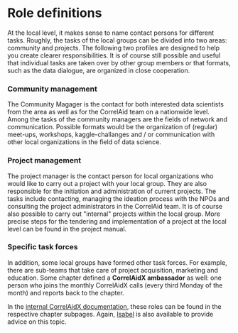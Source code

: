 # Role definitions

At the local level, it makes sense to name contact persons for different tasks. Roughly, the tasks of the local groups can be divided into two areas: community and projects. The following two profiles are designed to help you create clearer responsibilities. It is of course still possible and useful that individual tasks are taken over by other group members or that formats, such as the data dialogue, are organized in close cooperation.

### Community management

The Community Magager is the contact for both interested data scientists from the area as well as for the CorrelAid team on a nationwide level. Among the tasks of the community managers are the fields of network and communication. Possible formats would be the organization of \(regular\) meet-ups, workshops, kaggle-challanges and / or communication with other local organizations in the field of data science.

### Project management

The project manager is the contact person for local organizations who would like to carry out a project with your local group. They are also responsible for the initiation and administration of current projects. The tasks include contacting, managing the ideation process with the NPOs and consulting the project administrators in the CorrelAid team. It is of course also possible to carry out "internal" projects within the local group. More precise steps for the tendering and implementation of a project at the local level can be found in the project manual.

### Specific task forces 

In addition, some local groups have formed other task forces. For example, there are sub-teams that take care of project acquisition, marketing and education. Some chapter defined a **CorrelAidX ambassador** as well: one person who joins the monthly CorrelAidX calls \(every third Monday of the month\) and reports back to the chapter.

In the [internal CorrelAidX documentation](https://correlaid.gitbook.io/correlaidx-cross-chapter-documentation/), these roles can be found in the respective chapter subpages. Again, [Isabel](mailto:isabel.w@correlaid.org) is also available to provide advice on this topic. 





